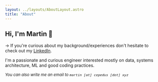 ```yaml
---
layout: ../layouts/AboutLayout.astro
title: "About"
---
```


## Hi, I'm Martin 👋

&rarr; If you're curious about my background/experiences don't hesitate to check out my [LinkedIn](https://www.linkedin.com/in/cepedus).

I'm a passionate and curious engineer interested mostly on data, systems architecture, ML and good coding practices.

<font size="2">*You can also write me an email to `martin [at] cepedus [dot] xyz`*</font>

